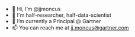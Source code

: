 - 👋 Hi, I’m @jjmoncus
- 👀 I'm half-researcher, half-data-scientist
- 🌱 I’m currently a Principal @ Gartner
- 📫 You can reach me at jj.moncus@gartner.com

<!---
jjmoncus/jjmoncus is a ✨ special ✨ repository because its `README.md` (this file) appears on your GitHub profile.
You can click the Preview link to take a look at your changes.
--->
